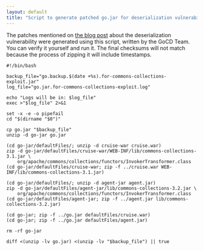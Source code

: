 ```yaml
---
layout: default
title: "Script to generate patched go.jar for deserialization vulnerability"
---
```


The patches mentioned on [the blog post](../2015/11/09/deserialization-vulnerability-commons-collections.html) about
the deserialization vulnerability were generated using this script, written by the GoCD Team. You can verify it yourself
and run it. The final checksums will not match because the process of zipping it will include timestamps.

```
#!/bin/bash

backup_file="go.backup.$(date +%s).for-commons-collections-exploit.jar"
log_file="go.jar.for-commons-collections-exploit.log"

echo "Logs will be in: $log_file"
exec >"$log_file" 2>&1

set -x -e -o pipefail
cd "$(dirname "$0")"

cp go.jar "$backup_file"
unzip -d go-jar go.jar

(cd go-jar/defaultFiles/; unzip -d cruise-war cruise.war)
zip -d go-jar/defaultFiles/cruise-war/WEB-INF/lib/commons-collections-3.1.jar \
    org/apache/commons/collections/functors/InvokerTransformer.class
(cd go-jar/defaultFiles/cruise-war; zip -f ../cruise.war WEB-INF/lib/commons-collections-3.1.jar)

(cd go-jar/defaultFiles/; unzip -d agent-jar agent.jar)
zip -d go-jar/defaultFiles/agent-jar/lib/commons-collections-3.2.jar \
    org/apache/commons/collections/functors/InvokerTransformer.class
(cd go-jar/defaultFiles/agent-jar; zip -f ../agent.jar lib/commons-collections-3.2.jar)

(cd go-jar; zip -f ../go.jar defaultFiles/cruise.war)
(cd go-jar; zip -f ../go.jar defaultFiles/agent.jar)

rm -rf go-jar

diff <(unzip -lv go.jar) <(unzip -lv "$backup_file") || true
```

